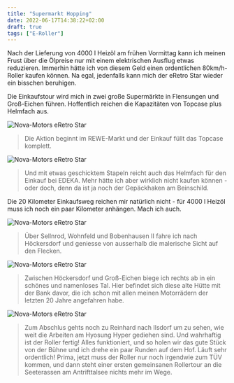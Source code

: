 ```yaml
---
title: "Supermarkt Hopping"
date: 2022-06-17T14:38:22+02:00
draft: true
tags: ["E-Roller"]
---
```

Nach der Lieferung von 4000 l Heizöl am frühen Vormittag kann ich meinen Frust über die Ölpreise nur mit einem elektrischen Ausflug etwas reduzieren. Immerhin hätte ich von diesem Geld einen ordentlichen 80km/h-Roller kaufen können. Na egal, jedenfalls kann mich der eRetro Star wieder ein bisschen beruhigen.

Die Einkaufstour wird mich in zwei große Supermärkte in Flensungen und Groß-Eichen führen. Hoffentlich reichen die Kapazitäten von Topcase plus Helmfach aus.

![Nova-Motors eRetro Star](../06-17-p01.jpg)
> Die Aktion beginnt im REWE-Markt und der Einkauf füllt das Topcase komplett.

![Nova-Motors eRetro Star](../06-17-p02.jpg)
> Und mit etwas geschicktem Stapeln reicht auch das Helmfach für den Einkauf bei EDEKA. Mehr hätte ich aber wirklich nicht kaufen können - oder doch, denn da ist ja noch der Gepäckhaken am Beinschild.

Die 20 Kilometer Einkaufsweg reichen mir natürlich nicht - für 4000 l Heizöl muss ich noch ein paar Kilometer anhängen. Mach ich auch.

![Nova-Motors eRetro Star](../06-17-p03.jpg)
> Über Sellnrod, Wohnfeld und Bobenhausen II fahre ich nach Höckersdorf und geniesse von ausserhalb die malerische Sicht auf den Flecken.

![Nova-Motors eRetro Star](../06-17-p04.jpg)
> Zwischen Höckersdorf und Groß-Eichen biege ich rechts ab in ein schönes und namenloses Tal. Hier befindet sich diese alte Hütte mit der Bank davor, die ich schon mit allen meinen Motorrädern der letzten 20 Jahre angefahren habe.

![Nova-Motors eRetro Star](../06-17-p05.jpg)
> Zum Abschlus gehts noch zu Reinhard nach Ilsdorf um zu sehen, wie weit die Arbeiten am Hyosung Hyper gediehen sind. Und wahrhaftig ist der Roller fertig! Alles funktioniert, und so holen wir das gute Stück von der Bühne und ich drehe ein paar Runden auf dem Hof. Läuft sehr ordentlich! Prima, jetzt muss der Roller nur noch irgendwie zum TÜV kommen, und dann steht einer ersten gemeinsanen Rollertour an die Seeterassen am Antrifttalsee nichts mehr im Wege.
